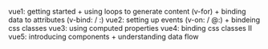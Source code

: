 vue1: getting started + using loops to generate content (v-for) + binding data to attributes (v-bind: / :)
vue2: setting up events (v-on: / @:) + bindeing css classes
vue3: using computed properties
vue4: binding css classes II
vue5: introducing components + understanding data flow
